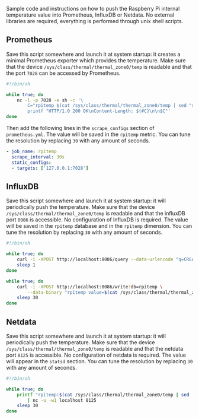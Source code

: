 Sample code and instructions on how to push the Raspberry Pi internal temperature value into Prometheus, InfluxDB or Netdata. No external libraries are required, everything is performed through unix shell scripts.

## Prometheus

Save this script somewhere and launch it at system startup: it creates a minimal Prometheus exporter which provides the temperature. Make sure that the device `/sys/class/thermal/thermal_zone0/temp` is readable and that the port `7028` can be accessed by Prometheus.

```bash
#!/bin/sh

while true; do
    nc -l -p 7028 -e sh -c '\
        C="rpitemp $(cat /sys/class/thermal/thermal_zone0/temp | sed "s/\([0-9]\{2\}\)/\1./")"; \
        printf "HTTP/1.0 200 OK\nContent-Length: ${#C}\n\n$C"'
done
```

Then add the following lines in the `scrape_configs` section of `prometheus.yml`. The value will be saved in the `rpitemp` metric. You can tune the resolution by replacing `30` with any amount of seconds.

```yaml
- job_name: rpitemp
  scrape_interval: 30s
  static_configs:
  - targets: ['127.0.0.1:7028']
```

## InfluxDB

Save this script somewhere and launch it at system startup: it will periodically push the temperature. Make sure that the device `/sys/class/thermal/thermal_zone0/temp` is readable and that the influxDB port `8086` is accessible. No configuration of InfluxDB is required. The value will be saved in the `rpitemp` database and in the `rpitemp` dimension. You can tune the resolution by replacing `30` with any amount of seconds.

```bash
#!/bin/sh

while true; do
    curl -i -XPOST http://localhost:8086/query --data-urlencode "q=CREATE DATABASE rpitemp" && break
    sleep 1
done

while true; do
    curl -i -XPOST http://localhost:8086/write?db=rpitemp \
        --data-binary "rpitemp value=$(cat /sys/class/thermal/thermal_zone0/temp | sed 's/\([0-9]\{2\}\)/\1./')"
    sleep 30
done
```

## Netdata

Save this script somewhere and launch it at system startup: it will periodically push the temperature. Make sure that the device `/sys/class/thermal/thermal_zone0/temp` is readable and that the netdata port `8125` is accessible. No configuration of netdata is required. The value will appear in the `statsd` section. You can tune the resolution by replacing `30` with any amount of seconds.

```bash
#!/bin/sh

while true; do
    printf "rpitemp:$(cat /sys/class/thermal/thermal_zone0/temp | sed 's/\([0-9]\{2\}\)/\1./')|g\n" \
        | nc -u -w1 localhost 8125
    sleep 30
done
```
